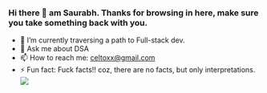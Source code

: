 ### Hi there 👋 am Saurabh. Thanks for browsing in here, make sure you take something back with you.

<!--
**celtoxx/celtoxx** is a ✨ _special_ ✨ repository because its `README.md` (this file) appears on your GitHub profile.
-->


- 🔭 I’m currently traversing a path to Full-stack dev.
- 💬 Ask me about DSA
- 📫 How to reach me: celtoxx@gmail.com
- ⚡ Fun fact: Fuck facts!! coz, there are no facts, but only interpretations.
![](https://komarev.com/ghpvc/?username=celtoxx)

